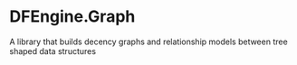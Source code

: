 # DFEngine.Graph
A library that builds decency graphs and relationship models between tree shaped data structures
